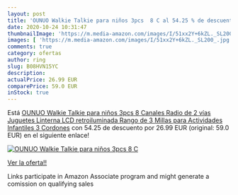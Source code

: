 ```yaml
---
layout: post
title: 'OUNUO Walkie Talkie para niños 3pcs  8 C al 54.25 % de descuento'
date: 2020-10-24 10:31:47
thumbnailImage: 'https://m.media-amazon.com/images/I/51xx2Y+6kZL._SL200_.jpg'
images: [ 'https://m.media-amazon.com/images/I/51xx2Y+6kZL._SL200_.jpg' ]
comments: true
category: ofertas
author: ring
slug: B08HVN15YC
description:
actualPrice: 26.99 EUR
comparePrice: 59.0 EUR
inStock: true
---
```


Está [OUNUO Walkie Talkie para niños 3pcs  8 Canales Radio de 2 vías  Juguetes  Linterna LCD retroiluminada  Rango de 3 Millas para Actividades Infantiles  3 Cordones](https://www.amazon.es/dp/B08HVN15YC/?tag=tolees-21) con 54.25 de descuento por 26.99 EUR (original: 59.0 EUR) en el siguiente enlace!

[![OUNUO Walkie Talkie para niños 3pcs  8 C](https://m.media-amazon.com/images/I/51xx2Y+6kZL._SL200_.jpg)](https://www.amazon.es/dp/B08HVN15YC/?tag=tolees-21)

[Ver la oferta!!](https://www.amazon.es/dp/B08HVN15YC/?tag=tolees-21)

Links participate in Amazon Associate program and might generate a comission on qualifying sales


